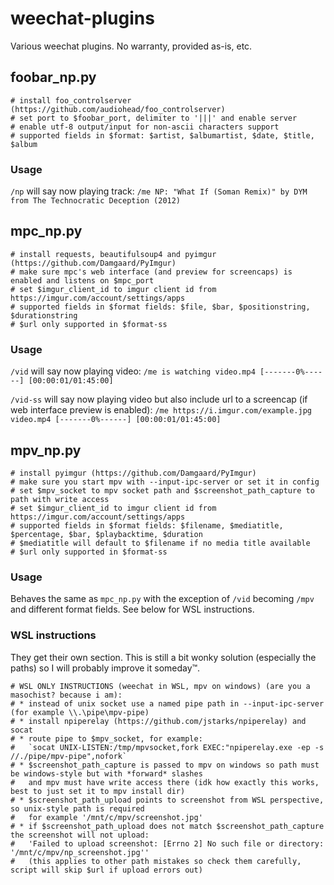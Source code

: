 # weechat-plugins
Various weechat plugins. No warranty, provided as-is, etc.
## foobar_np.py
```
# install foo_controlserver (https://github.com/audiohead/foo_controlserver)
# set port to $foobar_port, delimiter to '|||' and enable server
# enable utf-8 output/input for non-ascii characters support
# supported fields in $format: $artist, $albumartist, $date, $title, $album
```
### Usage
`/np` will say now playing track: `/me NP: "What If (Soman Remix)" by DYM from The Technocratic Deception (2012)`

## mpc_np.py
```
# install requests, beautifulsoup4 and pyimgur (https://github.com/Damgaard/PyImgur)
# make sure mpc's web interface (and preview for screencaps) is enabled and listens on $mpc_port
# set $imgur_client_id to imgur client id from https://imgur.com/account/settings/apps
# supported fields in $format fields: $file, $bar, $positionstring, $durationstring
# $url only supported in $format-ss  
```
### Usage
`/vid` will say now playing video: `/me is watching video.mp4 [-------0%------] [00:00:01/01:45:00]`

`/vid-ss` will say now playing video but also include url to a screencap (if web interface preview is enabled): `/me https://i.imgur.com/example.jpg video.mp4 [-------0%------] [00:00:01/01:45:00]`

## mpv_np.py
```
# install pyimgur (https://github.com/Damgaard/PyImgur)
# make sure you start mpv with --input-ipc-server or set it in config
# set $mpv_socket to mpv socket path and $screenshot_path_capture to path with write access
# set $imgur_client_id to imgur client id from https://imgur.com/account/settings/apps
# supported fields in $format fields: $filename, $mediatitle, $percentage, $bar, $playbacktime, $duration
# $mediatitle will default to $filename if no media title available
# $url only supported in $format-ss
```
### Usage
Behaves the same as `mpc_np.py` with the exception of `/vid` becoming `/mpv` and different format fields. See below for WSL instructions.
### WSL instructions
They get their own section. This is still a bit wonky solution (especially the paths) so I will probably improve it someday™.
```
# WSL ONLY INSTRUCTIONS (weechat in WSL, mpv on windows) (are you a masochist? because i am):
# * instead of unix socket use a named pipe path in --input-ipc-server (for example \\.\pipe\mpv-pipe)
# * install npiperelay (https://github.com/jstarks/npiperelay) and socat
# * route pipe to $mpv_socket, for example:
#   `socat UNIX-LISTEN:/tmp/mpvsocket,fork EXEC:"npiperelay.exe -ep -s //./pipe/mpv-pipe",nofork`
# * $screenshot_path_capture is passed to mpv on windows so path must be windows-style but with *forward* slashes
#   and mpv must have write access there (idk how exactly this works, best to just set it to mpv install dir)
# * $screenshot_path_upload points to screenshot from WSL perspective, so unix-style path is required
#   for example '/mnt/c/mpv/screenshot.jpg'
# * if $screenshot_path_upload does not match $screenshot_path_capture the screenshot will not upload:
#   'Failed to upload screenshot: [Errno 2] No such file or directory: '/mnt/c/mpv/np_screenshot.jpg''
#   (this applies to other path mistakes so check them carefully, script will skip $url if upload errors out)
```
